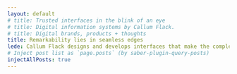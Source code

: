 ```yaml
---
layout: default
# title: Trusted interfaces in the blink of an eye
# title: Digital information systems by Callum Flack.
# title: Digital brands, products + thoughts
title: Remarkability lies in seamless edges
lede: Callum Flack designs and develops interfaces that make the complex simple and the simple unique. They work in a glance, creating the most valued currency—attention. Then they work to provide service with trust and speed. CFd builds remarkability through a rare combination of comprehension, creativity + capability.
# Inject post list as `page.posts` (by saber-plugin-query-posts)
injectAllPosts: true
---
```

